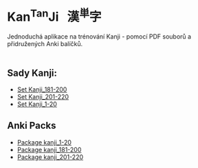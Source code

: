 
# Kan<sup>Tan</sup>Ji &nbsp; 漢<sup>単</sup>字
Jednoduchá aplikace na trénování Kanji - pomocí PDF souborů a přidružených Anki balíčků.
<br><br>

## Sady Kanji:
 - <a href="pdf/Kanji_181-200.pdf">Set Kanji_181-200</a>
 - <a href="pdf/Kanji_201-220.pdf">Set Kanji_201-220</a>
 - <a href="pdf/Kanji_1-20.pdf">Set Kanji_1-20</a>

## Anki Packs
 - <a href="anki/kanji_1-20.apkg">Package kanji_1-20</a>
 - <a href="anki/kanji_181-200.apkg">Package kanji_181-200</a>
 - <a href="anki/kanji_201-220.apkg">Package kanji_201-220</a>
